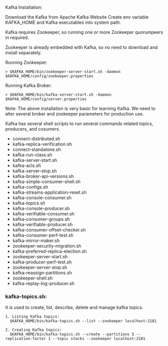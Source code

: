 Kafka Installation:

Download the Kafka from Apache Kafka Website
Create env variable KAFKA_HOME and Kafka executables into system path.

Kafka requires Zookeeper, so running one or more Zookeeper quorumpeers in required.

Zookeeper is already embedded with Kafka, so no need to download and install separately.

Running Zookeeper:
```
> $KAFKA_HOME/bin/zookeeper-server-start.sh -daemon $KAFKA_HOME/config/zookeeper.properties
```
Running Kafka Broker:
```
> $KAFKA_HOME/bin/kafka-server-start.sh -daemon $KAFKA_HOME/config/server.properties
```
Note: The above installation is very basic for learning Kafka. We need to alter several broker and zookeeper parameters for production use.

Kafka has several shell scripts to run several commands related topics, producers, and cosumers.

* connect-distributed.sh
* kafka-replica-verification.sh
* connect-standalone.sh
* kafka-run-class.sh
* kafka-server-start.sh
* kafka-acls.sh
* kafka-server-stop.sh
* kafka-broker-api-versions.sh
* kafka-simple-consumer-shell.sh
* kafka-configs.sh
* kafka-streams-application-reset.sh
* kafka-console-consumer.sh
* kafka-topics.sh
* kafka-console-producer.sh
* kafka-verifiable-consumer.sh
* kafka-consumer-groups.sh
* kafka-verifiable-producer.sh
* kafka-consumer-offset-checker.sh
* kafka-consumer-perf-test.sh
* kafka-mirror-maker.sh
* zookeeper-security-migration.sh
* kafka-preferred-replica-election.sh	
* zookeeper-server-start.sh
* kafka-producer-perf-test.sh
* zookeeper-server-stop.sh
* kafka-reassign-partitions.sh
* zookeeper-shell.sh
* kafka-replay-log-producer.sh


### kafka-topics.sh: 
It is used to create, list, describe, delete and manage kafka topics.

```
1. Listing Kafka topics:
  $KAFKA_HOME/bin/kafka-topics.sh --list --zookeeper localhost:2181

2. Creating Kafka topics:
  $KAFKA_HOME/bin/kafka-topics.sh --create --partitions 5 --replication-factor 1 --topic stocks --zookeeper localhost:2181
```
